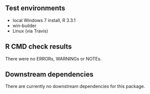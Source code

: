 ## Test environments

* local Windows 7 install, R 3.3.1
* win-builder
* Linux (via Travis)

## R CMD check results

There were no ERRORs, WARNINGs or NOTEs.


## Downstream dependencies

There are currently no downstream dependencies for this package.
